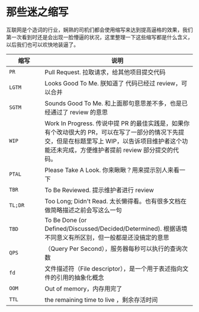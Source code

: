 # 那些迷之缩写


互联网是个造词的行业，娴熟的司机们都会使用缩写来达到提高逼格的效果，我们第一次看到时还是会出现一脸懵逼的状况，这里整理一下这些缩写都是什么含义，以后我们也可以欢快地装逼了。

| 缩写    <div style="width: 80px;"> | 说明                                                                                                                   |
|----------------------------------|----------------------------------------------------------------------------------------------------------------------|
| `PR`                             | Pull Request. 拉取请求，给其他项目提交代码                                                                                         |
| `LGTM`                           | Looks Good To Me. 朕知道了 代码已经过 review，可以合并                                                                             |
| `SGTM`                           | Sounds Good To Me. 和上面那句意思差不多，也是已经通过了 review 的意思                                                                     |
| `WIP`                            | Work In Progress. 传说中提 PR 的最佳实践是，如果你有个改动很大的 PR，可以在写了一部分的情况下先提交，但是在标题里写上 WIP，以告诉项目维护者这个功能还未完成，方便维护者提前 review 部分提交的代码。 |
| `PTAL`                           | Please Take A Look. 你来瞅瞅？用来提示别人来看一下                                                                                  |
| `TBR`                            | To Be Reviewed. 提示维护者进行 review                                                                                       |
| `TL;DR`                          | Too Long; Didn't Read. 太长懒得看。也有很多文档在做简略描述之前会写这么一句                                                                    |
| `TBD`                            | To Be Done (or Defined/Discussed/Decided/Determined). 根据语境不同意义有所区别，但一般都是还没搞定的意思                                      |
| `QPS`                            | （Query Per Second），服务器每秒可以执行的查询次数                                                                                    |
| `fd`                             | 文件描述符（File descriptor），是一个用于表述指向文件的引用的抽象化概念                                                                          |
| `OOM`                            | Out of memory，内存用完了                                                                                                     |
|`TTL` | the remaining time to live ，剩余存活时间                                         | 



